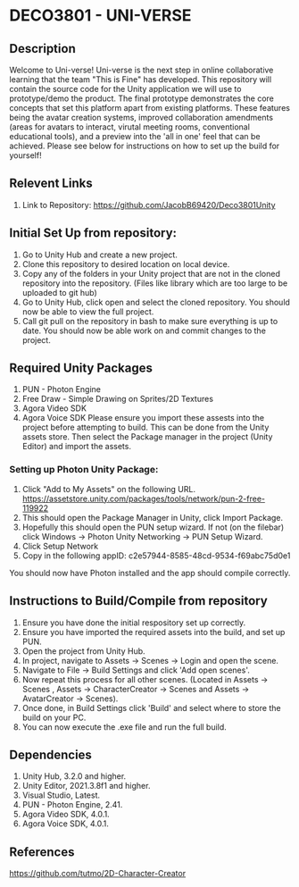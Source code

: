# DECO3801 - UNI-VERSE
## Description
Welcome to Uni-verse! Uni-verse is the next step in online collaborative learning that the team "This is Fine" has developed. This repository will contain the source code for the Unity application we will use to prototype/demo the product. The final prototype demonstrates the core concepts that set this platform apart from existing platforms. These features being the avatar creation systems, improved collaboration amendments (areas for avatars to interact, virutal meeting rooms, conventional educational tools), and a preview into the 'all in one' feel that can be achieved. Please see below for instructions on how to set up the build for yourself!

## Relevent Links
1. Link to Repository: https://github.com/JacobB69420/Deco3801Unity

## Initial Set Up from repository:
1. Go to Unity Hub and create a new project. 
2. Clone this repository to desired location on local device. 
3. Copy any of the folders in your Unity project that are not in the cloned repository into the repository. (Files like library which are too large to be uploaded to git hub)
4. Go to Unity Hub, click open and select the cloned repository. You should now be able to view the full project. 
5. Call git pull on the repository in bash to make sure everything is up to date. You should now be able work on and commit changes to the project. 
## Required Unity Packages
1. PUN - Photon Engine
2. Free Draw - Simple Drawing on Sprites/2D Textures
3. Agora Video SDK
4. Agora Voice SDK
Please ensure you import these assests into the project before attempting to build. This can be done from the Unity assets store. Then select the Package manager in the project (Unity Editor) and import the assets. 
### Setting up Photon Unity Package:
1. Click "Add to My Assets" on the following URL. https://assetstore.unity.com/packages/tools/network/pun-2-free-119922
2. This should open the Package Manager in Unity, click Import Package.
3. Hopefully this should open the PUN setup wizard. If not (on the filebar) click Windows -> Photon Unity Networking -> PUN Setup Wizard.
4. Click Setup Network
5. Copy in the following appID: c2e57944-8585-48cd-9534-f69abc75d0e1

You should now have Photon installed and the app should compile correctly.

## Instructions to Build/Compile from repository
1. Ensure you have done the initial respository set up correctly.
2. Ensure you have imported the required assets into the build, and set up PUN. 
3. Open the project from Unity Hub. 
4. In project, navigate to Assets -> Scenes -> Login and open the scene.
5. Navigate to File -> Build Settings and click 'Add open scenes'.
6. Now repeat this process for all other scenes. (Located in Assets -> Scenes , Assets -> CharacterCreator -> Scenes and Assets -> AvatarCreator -> Scenes).
7. Once done, in Build Settings click 'Build' and select where to store the build on your PC.
8. You can now execute the .exe file and run the full build. 

## Dependencies
1. Unity Hub, 3.2.0 and higher.
2. Unity Editor, 2021.3.8f1 and higher.
3. Visual Studio, Latest.
4. PUN - Photon Engine, 2.41.
5. Agora Video SDK, 4.0.1.
6. Agora Voice SDK, 4.0.1.

## References
https://github.com/tutmo/2D-Character-Creator
